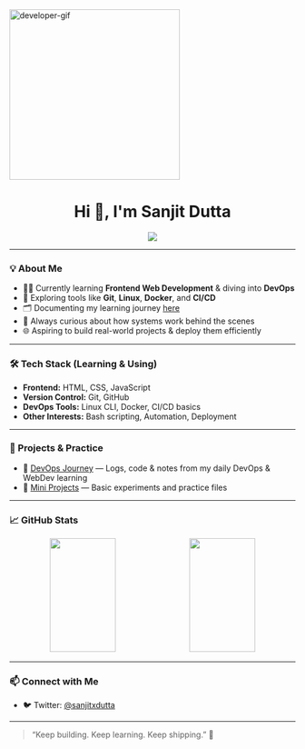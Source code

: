 <img src="https://media.tenor.com/XvOKwHdq4L0AAAAd/developer.gif" alt="developer-gif" width="300"/>

<h1 align="center">Hi 👋, I'm Sanjit Dutta</h1>

<p align="center">
  <img src="https://readme-typing-svg.herokuapp.com/?lines=Self-taught+Tech+Enthusiast;Learning+Web+Development+%26+DevOps;Building+one+project+at+a+time!" />
</p>

---

### 💡 About Me

- 👨‍💻 Currently learning **Frontend Web Development** & diving into **DevOps**
- 🧰 Exploring tools like **Git**, **Linux**, **Docker**, and **CI/CD**
- 🗂️ Documenting my learning journey [here](https://github.com/sanjitxdutta/DevOps)
- 🌱 Always curious about how systems work behind the scenes
- 🌐 Aspiring to build real-world projects & deploy them efficiently

---

### 🛠️ Tech Stack (Learning & Using)

- **Frontend:** HTML, CSS, JavaScript
- **Version Control:** Git, GitHub
- **DevOps Tools:** Linux CLI, Docker, CI/CD basics
- **Other Interests:** Bash scripting, Automation, Deployment

---

### 🔧 Projects & Practice

- 📘 [DevOps Journey](https://github.com/sanjitxdutta/DevOps) — Logs, code & notes from my daily DevOps & WebDev learning
- 🧪 [Mini Projects](https://github.com/sanjitxdutta?tab=repositories) — Basic experiments and practice files

---

### 📈 GitHub Stats

<p align="center">
  <img src="https://github-readme-stats.vercel.app/api?username=sanjitxdutta&show_icons=true&theme=tokyonight" width="48%" height="200"/>
  <img src="https://github-readme-streak-stats.herokuapp.com/?user=sanjitxdutta&theme=tokyonight" width="48%" height="200"/>
</p>

---

### 📫 Connect with Me

- 🐦 Twitter: [@sanjitxdutta](https://twitter.com/sanjitxdutta)

---

> “Keep building. Keep learning. Keep shipping.” 🚀

